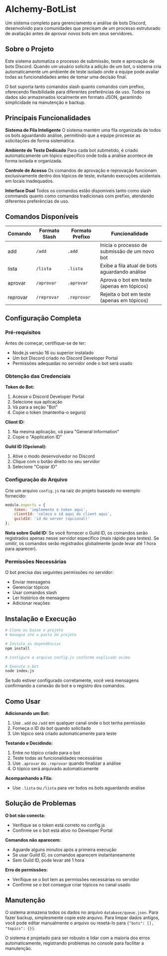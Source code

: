 # Alchemy-BotList

Um sistema completo para gerenciamento e análise de bots Discord, desenvolvido para comunidades que precisam de um processo estruturado de avaliação antes de aprovar novos bots em seus servidores.

## Sobre o Projeto

Este sistema automatiza o processo de submissão, teste e aprovação de bots Discord. Quando um usuário solicita a adição de um bot, o sistema cria automaticamente um ambiente de teste isolado onde a equipe pode avaliar todas as funcionalidades antes de tomar uma decisão final.

O bot suporta tanto comandos slash quanto comandos com prefixo, oferecendo flexibilidade para diferentes preferências de uso. Todos os dados são armazenados localmente em formato JSON, garantindo simplicidade na manutenção e backup.

## Principais Funcionalidades

**Sistema de Fila Inteligente**
O sistema mantém uma fila organizada de todos os bots aguardando análise, permitindo que a equipe processe as solicitações de forma sistemática.

**Ambiente de Teste Dedicado**
Para cada bot submetido, é criado automaticamente um tópico específico onde toda a análise acontece de forma isolada e organizada.

**Controle de Acesso**
Os comandos de aprovação e reprovação funcionam exclusivamente dentro dos tópicos de teste, evitando execuções acidentais em locais inadequados.

**Interface Dual**
Todos os comandos estão disponíveis tanto como slash commands quanto como comandos tradicionais com prefixo, atendendo diferentes preferências de uso.

## Comandos Disponíveis

| Comando | Formato Slash | Formato Prefixo | Funcionalidade |
|---------|---------------|-----------------|----------------|
| add | `/add` | `.add` | Inicia o processo de submissão de um novo bot |
| lista | `/lista` | `.lista` | Exibe a fila atual de bots aguardando análise |
| aprovar | `/aprovar` | `.aprovar` | Aprova o bot em teste (apenas em tópicos) |
| reprovar | `/reprovar` | `.reprovar` | Rejeita o bot em teste (apenas em tópicos) |

## Configuração Completa

### Pré-requisitos

Antes de começar, certifique-se de ter:
- Node.js versão 16 ou superior instalado
- Um bot Discord criado no Discord Developer Portal
- Permissões adequadas no servidor onde o bot será usado

### Obtenção das Credenciais

**Token do Bot:**
1. Acesse o Discord Developer Portal
2. Selecione sua aplicação
3. Vá para a seção "Bot"
4. Copie o token (mantenha-o seguro)

**Client ID:**
1. Na mesma aplicação, vá para "General Information"
2. Copie o "Application ID"

**Guild ID (Opcional):**
1. Ative o modo desenvolvedor no Discord
2. Clique com o botão direito no seu servidor
3. Selecione "Copiar ID"

### Configuração do Arquivo

Crie um arquivo `config.js` na raiz do projeto baseado no exemplo fornecido:

```javascript
module.exports = {
    token: 'implemente o token aqui',
    clientId: 'coloca o id aqui do client aqui',
    guildId: 'id do server (opcional)'
};
```

**Nota sobre Guild ID:** Se você fornecer o Guild ID, os comandos serão registrados apenas nesse servidor específico (mais rápido para testes). Se omitir, os comandos serão registrados globalmente (pode levar até 1 hora para aparecer).

### Permissões Necessárias

O bot precisa das seguintes permissões no servidor:
- Enviar mensagens
- Gerenciar tópicos
- Usar comandos slash
- Ler histórico de mensagens
- Adicionar reações

## Instalação e Execução

```bash
# Clone ou baixe o projeto
# Navegue até a pasta do projeto

# Instale as dependências
npm install

# Configure o arquivo config.js conforme explicado acima

# Execute o bot
node index.js
```

Se tudo estiver configurado corretamente, você verá mensagens confirmando a conexão do bot e o registro dos comandos.

## Como Usar

**Adicionando um Bot:**
1. Use `.add` ou `/add` em qualquer canal onde o bot tenha permissão
2. Forneça o ID do bot quando solicitado
3. Um tópico será criado automaticamente para teste

**Testando e Decidindo:**
1. Entre no tópico criado para o bot
2. Teste todas as funcionalidades necessárias
3. Use `.aprovar` ou `.reprovar` quando finalizar a análise
4. O tópico será arquivado automaticamente

**Acompanhando a Fila:**
- Use `.lista` ou `/lista` para ver todos os bots aguardando análise

## Solução de Problemas

**O bot não conecta:**
- Verifique se o token está correto no config.js
- Confirme se o bot está ativo no Developer Portal

**Comandos não aparecem:**
- Aguarde alguns minutos após a primeira execução
- Se usar Guild ID, os comandos aparecem instantaneamente
- Sem Guild ID, pode levar até 1 hora

**Erro de permissões:**
- Verifique se o bot tem as permissões necessárias no servidor
- Confirme se o bot consegue criar tópicos no canal usado

## Manutenção

O sistema armazena todos os dados no arquivo `database/queue.json`. Para fazer backup, simplesmente copie este arquivo. Para limpar dados antigos, você pode editar manualmente o arquivo ou resetá-lo para `{"bots": [], "topics": {}}`.

O sistema é projetado para ser robusto e lidar com a maioria dos erros automaticamente, registrando problemas no console para facilitar a manutenção.
